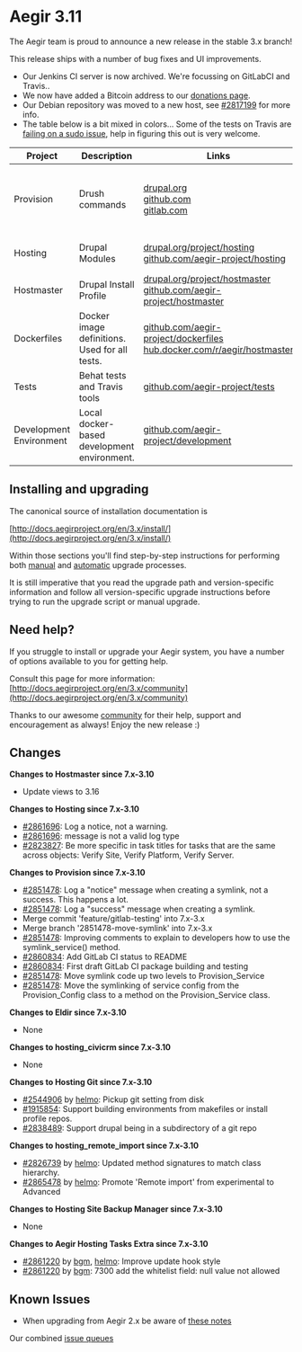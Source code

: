 Aegir 3.11
=========

The Aegir team is proud to announce a new release in the stable 3.x branch!

This release ships with a number of bug fixes and UI improvements.

* Our Jenkins CI server is now archived. We're focussing on GitLabCI and Travis..
* We now have added a Bitcoin address to our [donations page](http://www.aegirproject.org/donate).
* Our Debian repository was moved to a new host, see [#2817199](https://www.drupal.org/node/2817199) for more info.
* The table below is a bit mixed in colors... Some of the tests on Travis are [failing on a sudo issue](https://www.drupal.org/node/2861079), help in figuring this out is very welcome.

| Project   | Description | Links | Status |
|-----------|------------ |-------------------|--------|
| Provision | Drush commands | [drupal.org](https://www.drupal.org/project/provision) <br /> [github.com](https://github.com/aegir-project/provision) <br /> [gitlab.com](https://gitlab.com/aegir/provision)| [![Build Status](https://travis-ci.org/aegir-project/provision.svg?branch=7.x-3.x)](https://travis-ci.org/aegir-project/provision) <br /> [![build status](https://gitlab.com/aegir/provision/badges/7.x-3.x/build.svg)](https://gitlab.com/aegir/provision/)|
| Hosting | Drupal Modules| [drupal.org/project/hosting](https://www.drupal.org/project/hosting) <br /> [github.com/aegir-project/hosting](https://github.com/aegir-project/hosting) | [![Build Status](https://travis-ci.org/aegir-project/hosting.svg?branch=7.x-3.x)](https://travis-ci.org/aegir-project/hosting) |
| Hostmaster | Drupal Install Profile |[drupal.org/project/hostmaster](https://www.drupal.org/project/hostmaster) <br /> [github.com/aegir-project/hostmaster](https://github.com/aegir-project/hostmaster) | [![Build Status](https://travis-ci.org/aegir-project/hostmaster.svg?branch=7.x-3.x)](https://travis-ci.org/aegir-project/hostmaster) |
| Dockerfiles | Docker image definitions. Used for all tests. | [github.com/aegir-project/dockerfiles](https://github.com/aegir-project/dockerfiles)<br /> [hub.docker.com/r/aegir/hostmaster](https://hub.docker.com/r/aegir/hostmaster) | [![Build Status](https://travis-ci.org/aegir-project/dockerfiles.svg?branch=master)](https://travis-ci.org/aegir-project/dockerfiles) |
| Tests | Behat tests and Travis tools | [github.com/aegir-project/tests](https://github.com/aegir-project/tests) | [![Build Status](https://travis-ci.org/aegir-project/tests.svg?branch=master)](https://travis-ci.org/aegir-project/tests) |
| Development Environment | Local docker-based development environment. | [github.com/aegir-project/development](https://github.com/aegir-project/development) | [![Build Status](https://travis-ci.org/aegir-project/development.svg?branch=master)](https://travis-ci.org/aegir-project/development) |


Installing and upgrading
------------------------

The canonical source of installation documentation is

[http://docs.aegirproject.org/en/3.x/install/](http://docs.aegirproject.org/en/3.x/install/)

Within those sections you'll find step-by-step instructions for performing both [manual](/install/upgrade/#manual-upgrade) and [automatic](/install/upgrade/#upgrades-with-upgradesh-script) upgrade processes.

It is still imperative that you read the upgrade path and version-specific information and follow all version-specific upgrade instructions before trying to run the upgrade script or manual upgrade.


Need help?
----------

If you struggle to install or upgrade your Aegir system, you have a number of options available to you for getting help.

Consult this page for more information: [http://docs.aegirproject.org/en/3.x/community](http://docs.aegirproject.org/en/3.x/community)

Thanks to our awesome [community](http://docs.aegirproject.org/en/3.x/community) for their help, support and encouragement as always! Enjoy the new release :)


Changes
-------

**Changes to Hostmaster since 7.x-3.10**

* Update views to 3.16


**Changes to Hosting since 7.x-3.10**

* [#2861696](https://www.drupal.org/node/2861696): Log a notice, not a warning.
* [#2861696](https://www.drupal.org/node/2861696): message is not a valid log type
* [#2823827](https://www.drupal.org/node/2823827): Be more specific in task titles for tasks that are the same across objects: Verify Site, Verify Platform, Verify Server.


**Changes to Provision since 7.x-3.10**

* [#2851478](https://www.drupal.org/node/2851478): Log a "notice" message when creating a symlink, not a success. This happens a lot.
* [#2851478](https://www.drupal.org/node/2851478): Log a "success" message when creating a symlink.
* Merge commit 'feature/gitlab-testing' into 7.x-3.x
* Merge branch '2851478-move-symlink' into 7.x-3.x
* [#2851478](https://www.drupal.org/node/2851478): Improving comments to explain to developers how to use the symlink_service() method.
* [#2860834](https://www.drupal.org/node/2860834): Add GitLab CI status to README
* [#2860834](https://www.drupal.org/node/2860834): First draft GitLab CI package building and testing
* [#2851478](https://www.drupal.org/node/2851478): Move symlink code  up two levels to Provision_Service
* [#2851478](https://www.drupal.org/node/2851478): Move the symlinking of service config from the Provision_Config class to a method on the Provision_Service class.


**Changes to Eldir since 7.x-3.10**

* None


**Changes to hosting_civicrm since 7.x-3.10**

* None


**Changes to Hosting Git since 7.x-3.10**

* [#2544906](https://www.drupal.org/node/2544906) by [helmo](https://www.drupal.org/u/helmo): Pickup git setting from disk
* [#1915854](https://www.drupal.org/node/1915854): Support building environments from makefiles or install profile repos.
* [#2838489](https://www.drupal.org/node/2838489): Support drupal being in a subdirectory of a git repo


**Changes to hosting_remote_import since 7.x-3.10**

* [#2826739](https://www.drupal.org/node/2826739) by [helmo](https://www.drupal.org/u/helmo): Updated method signatures to match class hierarchy.
* [#2865478](https://www.drupal.org/node/2865478) by [helmo](https://www.drupal.org/u/helmo): Promote 'Remote import' from experimental to Advanced


**Changes to Hosting Site Backup Manager since 7.x-3.10**

* None


**Changes to Aegir Hosting Tasks Extra since 7.x-3.10**

* [#2861220](https://www.drupal.org/node/2861220) by [bgm](https://www.drupal.org/u/bgm), [helmo](https://www.drupal.org/u/helmo): Improve update hook style
* [#2861220](https://www.drupal.org/node/2861220) by [bgm](https://www.drupal.org/u/bgm): 7300 add the whitelist field: null value not allowed


Known Issues
------------
* When upgrading from Aegir 2.x be aware of [these notes](../install/upgrade/#major-upgrade-from-aegir-6x-2x)

Our combined [issue queues](https://www.drupal.org/project/issues?projects=provision%2C+hosting%2C+eldir%2C+Hostmaster+%28Aegir%29%2C+Aegir+Hosting+Git%2C+Aegir+Hosting+tasks+extra%2C+Aegir+Hosting+Logs%2C+Hosting+Site+Backup+Manager)
